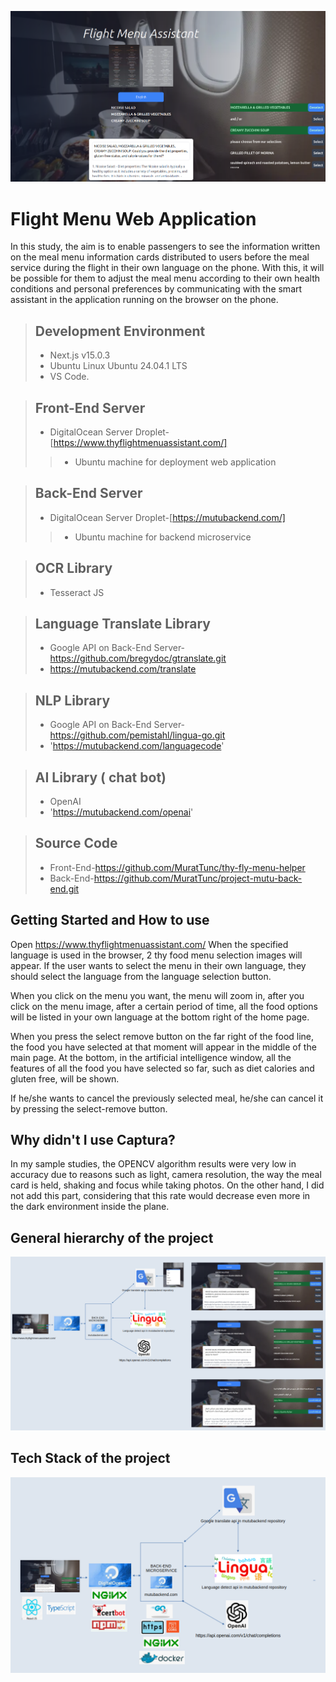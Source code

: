 ![mainPAGE.png](pictures/mainPAGE.png)

# Flight Menu Web Application


In this study, the aim is to enable passengers to see the information written on the meal menu information cards distributed to users before the meal service during the flight in their own language on the phone. With this, it will be possible for them to adjust the meal menu according to their own health conditions and personal preferences by communicating with the smart assistant in the application running on the browser on the phone.


> ## Development Environment
>
> - Next.js v15.0.3 
> - Ubuntu Linux Ubuntu 24.04.1 LTS
> - VS Code.

> ## Front-End Server
>
> - DigitalOcean Server Droplet-[https://www.thyflightmenuassistant.com/]
>>- Ubuntu machine for deployment web application

> ## Back-End Server
>
> - DigitalOcean Server Droplet-[https://mutubackend.com/]
>>- Ubuntu machine for backend microservice

> ## OCR Library
>
> - Tesseract JS

> ## Language Translate Library
>
> - Google API on Back-End Server-https://github.com/bregydoc/gtranslate.git
> - https://mutubackend.com/translate

> ## NLP Library
>
> - Google API on Back-End Server-https://github.com/pemistahl/lingua-go.git
> - 'https://mutubackend.com/languagecode'


> ## AI Library ( chat bot)
>
> - OpenAI
> - 'https://mutubackend.com/openai'

> ## Source Code
>
> - Front-End-https://github.com/MuratTunc/thy-fly-menu-helper
> - Back-End-https://github.com/MuratTunc/project-mutu-back-end.git



## Getting Started and How to use

Open https://www.thyflightmenuassistant.com/
When the specified language is used in the browser, 2 thy food menu selection images will appear. If the user wants to select the menu in their own language, they should select the language from the language selection button.

When you click on the menu you want, the menu will zoom in, after you click on the menu image, after a certain period of time, all the food options will be listed in your own language at the bottom right of the home page.

When you press the select remove button on the far right of the food line, the food you have selected at that moment will appear in the middle of the main page. At the bottom, in the artificial intelligence window, all the features of all the food you have selected so far, such as diet calories and gluten free, will be shown.

If he/she wants to cancel the previously selected meal, he/she can cancel it by pressing the select-remove button.

##  Why didn't I use Captura?

In my sample studies, the OPENCV algorithm results were very low in accuracy due to reasons such as light, camera resolution, the way the meal card is held, shaking and focus while taking photos. On the other hand, I did not add this part, considering that this rate would decrease even more in the dark environment inside the plane.


## General hierarchy of the project
![main.png](pictures/main_works.png)


## Tech Stack of the project
![main.png](pictures/tech_stack.png)
